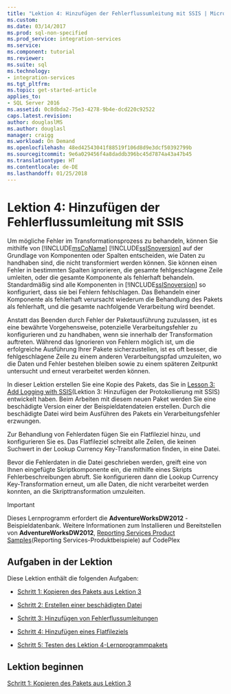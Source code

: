 ```yaml
---
title: "Lektion 4: Hinzufügen der Fehlerflussumleitung mit SSIS | Microsoft-Dokumentation"
ms.custom: 
ms.date: 03/14/2017
ms.prod: sql-non-specified
ms.prod_service: integration-services
ms.service: 
ms.component: tutorial
ms.reviewer: 
ms.suite: sql
ms.technology:
- integration-services
ms.tgt_pltfrm: 
ms.topic: get-started-article
applies_to:
- SQL Server 2016
ms.assetid: 0c8dbda2-75e3-4278-9b4e-dcd220c92522
caps.latest.revision: 
author: douglaslMS
ms.author: douglasl
manager: craigg
ms.workload: On Demand
ms.openlocfilehash: 48ed42543041f88519f106d8d9e3dcf50392799b
ms.sourcegitcommit: 9e6a029456f4a8daddb396bc45d7874a43a47b45
ms.translationtype: HT
ms.contentlocale: de-DE
ms.lasthandoff: 01/25/2018
---
```

# <a name="lesson-4-add-error-flow-redirection-with-ssis"></a>Lektion 4: Hinzufügen der Fehlerflussumleitung mit SSIS
Um mögliche Fehler im Transformationsprozess zu behandeln, können Sie mithilfe von [!INCLUDE[msCoName](../includes/msconame-md.md)] [!INCLUDE[ssISnoversion](../includes/ssisnoversion-md.md)] auf der Grundlage von Komponenten oder Spalten entscheiden, wie Daten zu handhaben sind, die nicht transformiert werden können. Sie können einen Fehler in bestimmten Spalten ignorieren, die gesamte fehlgeschlagene Zeile umleiten, oder die gesamte Komponente als fehlerhaft behandeln. Standardmäßig sind alle Komponenten in [!INCLUDE[ssISnoversion](../includes/ssisnoversion-md.md)] so konfiguriert, dass sie bei Fehlern fehlschlagen. Das Behandeln einer Komponente als fehlerhaft verursacht wiederum die Behandlung des Pakets als fehlerhaft, und die gesamte nachfolgende Verarbeitung wird beendet.  
  
Anstatt das Beenden durch Fehler der Paketausführung zuzulassen, ist es eine bewährte Vorgehensweise, potenzielle Verarbeitungsfehler zu konfigurieren und zu handhaben, wenn sie innerhalb der Transformation auftreten. Während das Ignorieren von Fehlern möglich ist, um die erfolgreiche Ausführung Ihrer Pakete sicherzustellen, ist es oft besser, die fehlgeschlagene Zeile zu einem anderen Verarbeitungspfad umzuleiten, wo die Daten und Fehler bestehen bleiben sowie zu einem späteren Zeitpunkt untersucht und erneut verarbeitet werden können.  
  
In dieser Lektion erstellen Sie eine Kopie des Pakets, das Sie in [Lesson 3: Add Logging with SSIS](../integration-services/lesson-3-add-logging-with-ssis.md)(Lektion 3: Hinzufügen der Protokollierung mit SSIS) entwickelt haben. Beim Arbeiten mit diesem neuen Paket werden Sie eine beschädigte Version einer der Beispieldatendateien erstellen. Durch die beschädigte Datei wird beim Ausführen des Pakets ein Verarbeitungsfehler erzwungen.  
  
Zur Behandlung von Fehlerdaten fügen Sie ein Flatfileziel hinzu, und konfigurieren Sie es. Das Flatfileziel schreibt alle Zeilen, die keinen Suchwert in der Lookup Currency Key-Transformation finden, in eine Datei.  
  
Bevor die Fehlerdaten in die Datei geschrieben werden, greift eine von Ihnen eingefügte Skriptkomponente ein, die mithilfe eines Skripts Fehlerbeschreibungen abruft. Sie konfigurieren dann die Lookup Currency Key-Transformation erneut, um alle Daten, die nicht verarbeitet werden konnten, an die Skripttransformation umzuleiten.  
  
> [!IMPORTANT]  
> Dieses Lernprogramm erfordert die **AdventureWorksDW2012** -Beispieldatenbank. Weitere Informationen zum Installieren und Bereitstellen von **AdventureWorksDW2012**, [Reporting Services Product Samples](http://go.microsoft.com/fwlink/p/?LinkID=526910)(Reporting Services-Produktbeispiele) auf CodePlex  
  
## <a name="tasks-in-lesson"></a>Aufgaben in der Lektion  
Diese Lektion enthält die folgenden Aufgaben:  
  
-   [Schritt 1: Kopieren des Pakets aus Lektion 3](../integration-services/lesson-4-1-copying-the-lesson-3-package.md)  
  
-   [Schritt 2: Erstellen einer beschädigten Datei](../integration-services/lesson-4-2-creating-a-corrupted-file.md)  
  
-   [Schritt 3: Hinzufügen von Fehlerflussumleitungen](../integration-services/lesson-4-3-adding-error-flow-redirection.md)  
  
-   [Schritt 4: Hinzufügen eines Flatfileziels](../integration-services/lesson-4-4-adding-a-flat-file-destination.md)  
  
-   [Schritt 5: Testen des Lektion 4-Lernprogrammpakets](../integration-services/lesson-4-5-testing-the-lesson-4-tutorial-package.md)  
  
## <a name="start-the-lesson"></a>Lektion beginnen  
[Schritt 1: Kopieren des Pakets aus Lektion 3](../integration-services/lesson-4-1-copying-the-lesson-3-package.md)  
  
  
  
